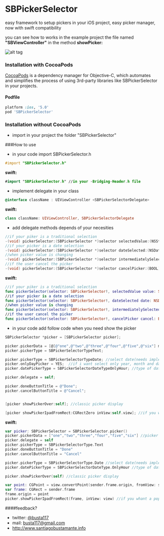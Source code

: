 SBPickerSelector
================

easy framework to setup pickers in your iOS project, easy picker manager, now with swift compatibility

you can see how to works in the example project the file named <b>"SBViewController"</b> in the method <b>showPicker:</b>


![alt tag](https://raw.githubusercontent.com/Busta117/SBPickerSelector/master/preview.png)



### Installation with CocoaPods

[CocoaPods](http://cocoapods.org) is a dependency manager for Objective-C, which automates and simplifies the process of using 3rd-party libraries like SBPickerSelector in your projects.

#### Podfile

```ruby
platform :ios, '5.0'
pod 'SBPickerSelector'
```

### Installation without CocoaPods
- import in your project the folder "SBPickerSelector"

###How to use

- in your code import SBPickerSelector.h
```objective-c
#import "SBPickerSelector.h"
```
<b>swift:</b>
```swift
#import "SBPickerSelector.h" //in your -Bridging-Header.h file
```
- implement delegate in your class
```objective-c
@interface className : UIViewController <SBPickerSelectorDelegate>
```
<b>swift:</b>
```swift
class className: UIViewController, SBPickerSelectorDelegate
```
- add delegate methods depends of your necesities
```objective-c
//if your piker is a traditional selection
-(void) pickerSelector:(SBPickerSelector *)selector selectedValue:(NSString *)value index:(NSInteger)idx;
//if your picker is a date selection
-(void) pickerSelector:(SBPickerSelector *)selector dateSelected:(NSDate *)date;
//when picker value is changing
-(void) pickerSelector:(SBPickerSelector *)selector intermediatelySelectedValue:(id)value atIndex:(NSInteger)idx;
//if the user cancel the picker
-(void) pickerSelector:(SBPickerSelector *)selector cancelPicker:(BOOL)cancel;
```
<b>swift:</b>
```swift
//if your piker is a traditional selection
func pickerSelector(selector: SBPickerSelector!, selectedValue value: String!, index idx: Int)
//if your picker is a date selection
func pickerSelector(selector: SBPickerSelector!, dateSelected date: NSDate!)
//when picker value is changing
func pickerSelector(selector: SBPickerSelector!, intermediatelySelectedValue value: AnyObject!, atIndex idx: Int)
//if the user cancel the picker
func pickerSelector(selector: SBPickerSelector!, cancelPicker cancel: Bool)
```
- in your code add follow code when you need show the picker
```objective-c
SBPickerSelector *picker = [SBPickerSelector picker];

picker.pickerData = [@[@"one",@"two",@"three",@"four",@"five",@"six"] mutableCopy]; //picker content
picker.pickerType = SBPickerSelectorTypeText;

picker.pickerType = SBPickerSelectorTypeDate; //select date(needs implements delegate methid with date)
picker.onlyDayPicker = YES;  //if i want select only year, month and day, without hour (default NO)
picker.datePickerType = SBPickerSelectorDateTypeOnlyHour; //type of date picker (complete, only day, only hour)

picker.delegate = self;

picker.doneButtonTitle = @"Done";
picker.cancelButtonTitle = @"Cancel";


[picker showPickerOver:self]; //classic picker display 

[picker showPickerIpadFromRect:CGRectZero inView:self.view]; //if you whant a popover picker in ipad, set the view an point target(if you set this and opens in iphone, picker shows normally)
```

<b>swift:</b>
```swift
var picker: SBPickerSelector = SBPickerSelector.picker()        
picker.pickerData = ["one","two","three","four","five","six"] //picker content
picker.delegate = self
picker.pickerType = SBPickerSelectorType.Text
picker.doneButtonTitle = "Done"
picker.cancelButtonTitle = "Cancel"

picker.pickerType = SBPickerSelectorType.Date //select date(needs implements delegate method with date)
picker.datePickerType = SBPickerSelectorDateType.OnlyHour //type of date picker (complete, only day, only hour)

picker.showPickerOver(self) //classic picker display 

var point: CGPoint = view.convertPoint(sender.frame.origin, fromView: sender.superview)
var frame: CGRect = sender.frame
frame.origin = point
picker.showPickerIpadFromRect(frame, inView: view) //if you whant a popover picker in ipad, set the view an point target(if you set this and opens in iphone, picker shows normally)
```
####feedback?

* twitter: [@busta117](http://www.twitter.com/busta117)
* mail: <busta117@gmail.com>
* <http://www.santiagobustamante.info>

